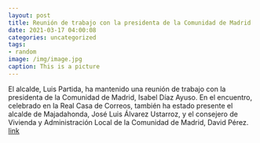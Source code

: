 ```yaml
---
layout: post
title: Reunión de trabajo con la presidenta de la Comunidad de Madrid
date: 2021-03-17 04:00:08
categories: uncategorized
tags:
- random
image: /img/image.jpg
caption: This is a picture
---
```

El alcalde, Luis Partida, ha mantenido una reunión de trabajo con la presidenta de la Comunidad de Madrid, Isabel Díaz Ayuso. En el encuentro, celebrado en la Real Casa de Correos, también ha estado presente el alcalde de Majadahonda, José Luis Álvarez Ustarroz, y el consejero de Vivienda y Administración Local de la Comunidad de Madrid, David Pérez. [link](https://www.ayto-villacanada.es/tu-ayuntamiento/reunion-de-trabajo-con-la-presidenta-de-la-comunidad-de-madrid/)
